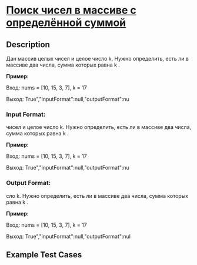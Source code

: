 # [Поиск чисел в массиве с определённой суммой](link)

## Description

Дан массив целых чисел и целое число k. Нужно определить, есть ли в массиве два числа, сумма которых равна k .

**Пример:**

Вход: nums = [10, 15, 3, 7], k = 17

Выход: True","inputFormat":null,"outputFormat":nu
### Input Format:

чисел и целое число k. Нужно определить, есть ли в массиве два числа, сумма которых равна k .

**Пример:**

Вход: nums = [10, 15, 3, 7], k = 17

Выход: True","inputFormat":null,"outputFormat":nu

### Output Format:

сло k. Нужно определить, есть ли в массиве два числа, сумма которых равна k .

**Пример:**

Вход: nums = [10, 15, 3, 7], k = 17

Выход: True","inputFormat":null,"outputFormat":nul

## Example Test Cases

